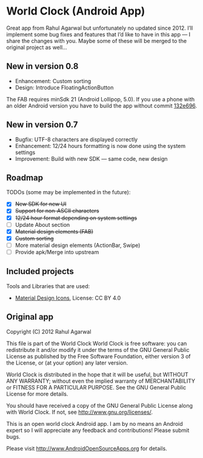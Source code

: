 # World Clock (Android App)
Great app from Rahul Agarwal but unfortunately no updated since 2012. I’ll implement some bug fixes and features that I’d like to have in this app — I share the changes with you. Maybe some of these will be merged to the original project as well…

## New in version 0.8
* Enhancement: Custom sorting 
* Design: Introduce FloatingActionButton

The FAB requires minSdk 21 (Android Lollipop, 5.0). If you use a phone with an older Android version you have to build the app without commit [132e696](https://github.com/CFPrulez/WorldClock/commit/132e696e38e96f64d5d726b123c34ef5237e32bf).

## New in version 0.7
* Bugfix: UTF-8 characters are displayed correctly
* Enhancement: 12/24 hours formatting is now done using the system settings 
* Improvement: Build with new SDK — same code, new design

## Roadmap
TODOs (some may be implemented in the future):

- [x] ~~New SDK for new UI~~
- [x] ~~Support for non-ASCII characters~~
- [x] ~~12/24 hour format depending on system settings~~
- [ ] Update About section
- [x] ~~Material design elements (FAB)~~
- [x] ~~Custom sorting~~
- [ ] More material design elements (ActionBar, Swipe)
- [ ] Provide apk/Merge into upstream

## Included projects
Tools and Libraries that are used:

- [Material Design Icons](https://www.google.com/design/icons/), License: CC BY 4.0

## Original app

  Copyright (C) 2012 Rahul Agarwal
 
  This file is part of the World Clock
  World Clock is free software: you can redistribute it and/or modify
  it under the terms of the GNU General Public License as published by
  the Free Software Foundation, either version 3 of the License, or
  (at your option) any later version.
  
  World Clock is distributed in the hope that it will be useful,
  but WITHOUT ANY WARRANTY; without even the implied warranty of
  MERCHANTABILITY or FITNESS FOR A PARTICULAR PURPOSE.  See the
  GNU General Public License for more details.
  
  You should have received a copy of the GNU General Public License
  along with World Clock.  If not, see <http://www.gnu.org/licenses/>.


This is an open world clock Android app. I am by no means an Android expert so I will appreciate any feedback and contributions! 
Please submit bugs.

Please visit http://www.AndroidOpenSourceApps.org for details.